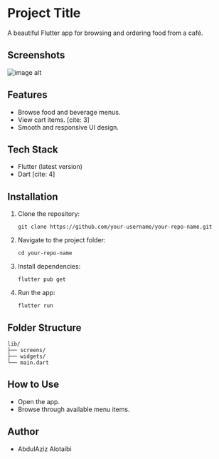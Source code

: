 # Project Title

A beautiful Flutter app for browsing and ordering food from a café.

## Screenshots

![image alt](https://github.com/azizotbb/Food-Ordering-App-UI/blob/f5c7bb5053b6c21d9d07e278e4ff9f4aa0f284b2/Screenshot_1745860048.png)

## Features

- Browse food and beverage menus. 
- View cart items. [cite: 3]
- Smooth and responsive UI design. 

## Tech Stack

- Flutter (latest version) 
- Dart [cite: 4]

## Installation

1.  Clone the repository:

    `git clone https://github.com/your-username/your-repo-name.git` 

2.  Navigate to the project folder:

    `cd your-repo-name` 

3.  Install dependencies:

    `flutter pub get` 

4.  Run the app:

    `flutter run` 

## Folder Structure

    lib/
    ├── screens/
    ├── widgets/
    └── main.dart
    

## How to Use

- Open the app. 
- Browse through available menu items. 

## Author

- AbdulAziz Alotaibi
